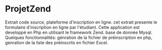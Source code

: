 # ProjetZend
Extrait code source, plateforme d'inscription en ligne. cet extrait presente le formulaire d'inscription en ligne par l'étudiant. Cette application est developpé en Php en utilisant le framework Zend. base de donnée Mysql. Quelques fonctionnalités: génration de la fichier de préinscription en php, genration de la liste des préinscrits en fichier Excel.
